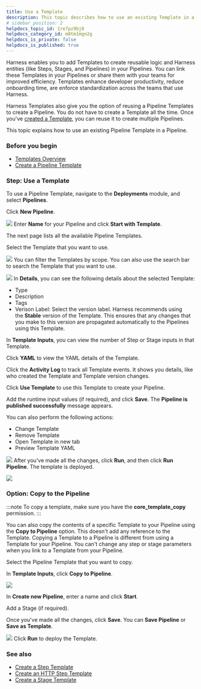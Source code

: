 ```yaml
---
title: Use a Template
description: This topic describes how to use an existing Template in a Pipeline.
# sidebar_position: 2
helpdocs_topic_id: 1re7pz9bj8
helpdocs_category_id: m8tm1mgn2g
helpdocs_is_private: false
helpdocs_is_published: true
---
```


Harness enables you to add Templates to create reusable logic and Harness entities (like Steps, Stages, and Pipelines) in your Pipelines. You can link these Templates in your Pipelines or share them with your teams for improved efficiency. Templates enhance developer productivity, reduce onboarding time, are enforce standardization across the teams that use Harness.

Harness Templates also give you the option of reusing a Pipeline Templates to create a Pipeline. You do not have to create a Template all the time. Once you've [created a Template](create-pipeline-template.md), you can reuse it to create multiple Pipelines.

This topic explains how to use an existing Pipeline Template in a Pipeline.

### Before you begin

* [Templates Overview](template.md)
* [Create a Pipeline Template](create-pipeline-template.md)

### Step: Use a Template

To use a Pipeline Template, navigate to the **Deployments** module, and select **Pipelines**.

Click **New Pipeline**.

![](./static/use-a-template-41.png)
Enter **Name** for your Pipeline and click **Start with Template**.

The next page lists all the available Pipeline Templates.

Select the Template that you want to use.

![](./static/use-a-template-42.png)
You can filter the Templates by scope. You can also use the search bar to search the Template that you want to use.

![](./static/use-a-template-43.png)
In **Details**, you can see the following details about the selected Template:

* Type
* Description
* Tags
* Verison Label: Select the version label. Harness recommends using the **Stable** version of the Template. This ensures that any changes that you make to this version are propagated automatically to the Pipelines using this Template.

In **Template Inputs**, you can view the number of Step or Stage inputs in that Template.

Click **YAML** to view the YAML details of the Template.

Click the **Activity Log** to track all Template events. It shows you details, like who created the Template and Template version changes.

Click **Use Template** to use this Template to create your Pipeline.

Add the runtime input values (if required), and click **Save**. The **Pipeline is published successfully** message appears.

You can also perform the following actions:

* Change Template
* Remove Template
* Open Template in new tab
* Preview Template YAML

![](./static/use-a-template-44.png)
After you've made all the changes, click **Run**, and then click **Run Pipeline**. The template is deployed.

![](./static/use-a-template-45.png)

### Option: Copy to the Pipeline


:::note
To copy a template, make sure you have the **core_template_copy** permission.
:::


You can also copy the contents of a specific Template to your Pipeline using the **Copy to Pipeline** option. This doesn't add any reference to the Template. Copying a Template to a Pipeline is different from using a Template for your Pipeline. You can't change any step or stage parameters when you link to a Template from your Pipeline.

Select the Pipeline Template that you want to copy.

In **Template Inputs**, click **Copy to Pipeline**.

![](./static/use-a-template-46.png)

In **Create new Pipeline**, enter a name and click **Start**.

Add a Stage (if required).

Once you've made all the changes, click **Save**. You can **Save Pipeline** or **Save as Template**.

![](./static/use-a-template-47.png)
Click **Run** to deploy the Template.

### See also

* [Create a Step Template](run-step-template-quickstart.md)
* [Create an HTTP Step Template](harness-template-library.md)
* [Create a Stage Template](add-a-stage-template.md)

